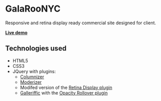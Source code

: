 GalaRooNYC
=========

Responsive and retina display ready commercial site designed for client.

**[Live demo](http://galaroonyc.herokuapp.com/)**

Technologies used
-----------------
* HTML5
* CSS3
* JQuery with plugins:
    * [Columnizer](https://github.com/adamwulf/Columnizer-jQuery-Plugin)
    * [Moderizer](http://modernizr.com/)
    * Modifed version of the [Retina Display plugin](https://github.com/mcilvena/jQuery-Retina-Display-Plugin) 
    * [Galleriffic](http://www.twospy.com/galleriffic/) with the [Opacity Rollover plugin](https://code.google.com/p/galleriffic/source/browse/trunk/example/js/jquery.opacityrollover.js)
